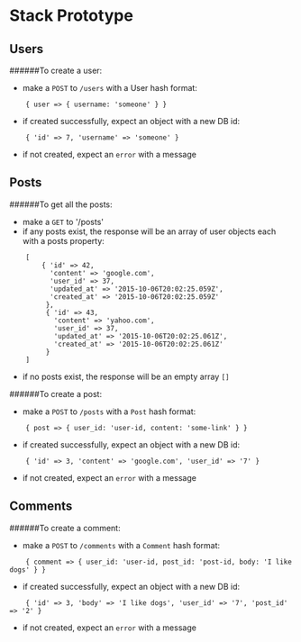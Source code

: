 # Stack Prototype

## Users
######To create a user:

* make a `POST` to `/users` with a User hash format:

```
	{ user => { username: 'someone' } }
```

* if created successfully, expect an object with a new DB id:

```
	{ 'id' => 7, 'username' => 'someone' }
```



*  if not created, expect an `error` with a message

## Posts
######To get all the posts:
* make a `GET` to '/posts'
* if any posts exist, the response will be an array of user objects each with a posts property: 

```
	[
		{ 'id' => 42,
		  'content' => 'google.com',
		  'user_id' => 37,
		  'updated_at' => '2015-10-06T20:02:25.059Z',
		  'created_at' => '2015-10-06T20:02:25.059Z'
		 },
		 { 'id' => 43,
		   'content' => 'yahoo.com',
		   'user_id' => 37,
		   'updated_at' => '2015-10-06T20:02:25.061Z',
		   'created_at' => '2015-10-06T20:02:25.061Z'
		 }
	]
```


* if no posts exist, the response will be an empty array `[]`

######To create a post:

* make a `POST` to `/posts` with a `Post` hash format:

```
	{ post => { user_id: 'user-id, content: 'some-link' } }
```

* if created successfully, expect an object with a new DB id:

```
	{ 'id' => 3, 'content' => 'google.com', 'user_id' => '7' }
```
*  if not created, expect an `error` with a message

## Comments
######To create a comment:

* make a `POST` to `/comments` with a `Comment` hash format:

```
	{ comment => { user_id: 'user-id, post_id: 'post-id, body: 'I like dogs' } }
```

* if created successfully, expect an object with a new DB id:

```
	{ 'id' => 3, 'body' => 'I like dogs', 'user_id' => '7', 'post_id' => '2' }
```
*  if not created, expect an `error` with a message
